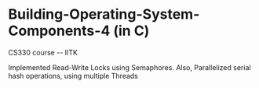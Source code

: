 # Building-Operating-System-Components-4 (in C)

CS330 course -- IITK

Implemented Read-Write Locks using Semaphores. Also, Parallelized serial hash operations, using multiple Threads
